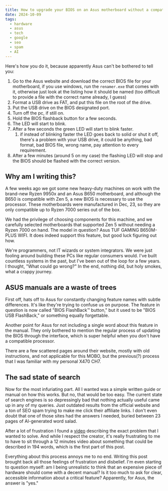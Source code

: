 ```yaml
---
title: How to upgrade your BIOS on an Asus motherboard without a compatible CPU, or the sad state of search
date: 2024-10-09
tags:
  - hardware
  - asus
  - tech
  - google
  - seo
  - spam
  - AI
---
```


Here's how you do it, because apparently Asus can't be bothered to tell you:

1. Go to the Asus website and download the correct BIOS file for your motherboard, if you use windows, run the `renamer.exe` that comes with it, otherwise just look at the listing how it should be named (too difficult to provide a file with the correct name already, I guess)
2. Format a USB drive as FAT, and put this file on the root of the drive.
3. Put the USB drive on the BIOS designated port.
4. Turn off the pc, if still on.
5. Hold the BIOS flashback button for a few seconds.
6. The LED will start to blink.
7. After a few seconds the green LED will start to blink faster.
	1. if instead of blinking faster the LED goes back to solid or shut it off, there's a problem with your USB drive, it could be anything, bad format, bad BIOS file, wrong name, pay attention to every requirement.
8. After a few minutes (around 5 on my case) the flashing LED will stop and the BIOS should be flashed with the correct version.

## Why am I writing this?

A few weeks ago we got some new heavy-duty machines on work with the brand-new Ryzen 9950x and an Asus B650 motherboard, and although the B650 is compatible with Zen 5, a new BIOS is necessary to use the processor. These motherboards were manufactured in Dec, 23, so they are only compatible up to Ryzen 7000 series out of the box.

We had the privilege of choosing components for this machine, and we carefully selected motherboards that supported Zen 5 without needing a Ryzen 7000 on hand. The model in question? Asus TUF GAMING B650M-PLUS WIFI. It does indeed support this feature, but good luck figuring out how.

We're programmers, not IT wizards or system integrators. We were just fooling around building these PCs like regular consumers would. I've built countless systems in the past, but I've been out of the loop for a few years. I thought, "What could go wrong?" In the end, nothing did, but holy smokes, what a crappy journey.
## ASUS manuals are a waste of trees

First off, hats off to Asus for constantly changing feature names with subtle differences. It's like they're trying to confuse us on purpose. The feature in question is now called "BIOS FlashBack™ button," but it used to be "BIOS USB FlashBack," or something equally forgettable.

Another point for Asus for not including a single word about this feature in the manual. They only bothered to mention the regular process of updating the BIOS through the interface, which is super helpful when you don't have a compatible processor.

There are a few scattered pages around their website, mostly with old instructions, and not applicable for this MOBO, but the previous(?) process that I was familiar with my personal X470 CH7. 

## The sad state of search

Now for the most infuriating part. All I wanted was a simple written guide or manual on how this works. But no, that would be too easy. The current state of search engines is so depressingly bad that nothing actually useful came up in any of my queries. Just outdated results from the official website and a ton of SEO spam trying to make me click their affiliate links. I don't even doubt that one of those sites had the answers I needed, buried between 23 pages of AI-generated word salad.

After a lot of frustration I found a [video](https://www.youtube.com/watch?v=frQApIktgyM) describing the exact problem that I wanted to solve. And while I respect the creator, it's really frustrating to me to have to sit through a 12 minutes video about something that could be described in 194 words, which is the first part of this post.

Everything about this process annoys me to no end. Writing this post brought back all those feelings of frustration and disbelief. I'm even starting to question myself: am I being unrealistic to think that an expensive piece of hardware should come with a decent manual? Is it too much to ask for clear, accessible information about a critical feature? Apparently, for Asus, the answer is "yes." 